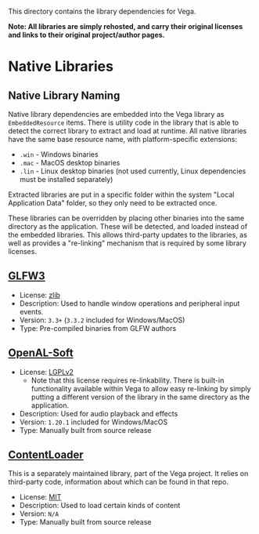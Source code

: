 This directory contains the library dependencies for Vega.

**Note: All libraries are simply rehosted, and carry their original licenses and links to their original project/author pages.**

# Native Libraries

## Native Library Naming
Native library dependencies are embedded into the Vega library as `EmbeddedResource` items. There is utility code in the library that is able to detect the correct library to extract and load at runtime. All native libraries have the same base resource name, with platform-specific extensions:

* `.win` - Windows binaries
* `.mac` - MacOS desktop binaries
* `.lin` - Linux desktop binaries (not used currently, Linux dependencies must be installed separately)

Extracted libraries are put in a specific folder within the system "Local Application Data" folder, so they only need to be extracted once.

These libraries can be overridden by placing other binaries into the same directory as the application. These will be detected, and loaded instead of the embedded libraries. This allows third-party updates to the libraries, as well as provides a "re-linking" mechanism that is required by some library licenses.

## [GLFW3](https://www.glfw.org/)

* License: [zlib](https://github.com/glfw/glfw/blob/master/LICENSE.md)
* Description: Used to handle window operations and peripheral input events.
* Version: `3.3+` (`3.3.2` included for Windows/MacOS)
* Type: Pre-compiled binaries from GLFW authors

## [OpenAL-Soft](https://openal-soft.org/)

* License: [LGPLv2](https://github.com/kcat/openal-soft/blob/master/COPYING)
  * Note that this license requires re-linkability. There is built-in functionality available within Vega to allow easy re-linking by simply putting a different version of the library in the same directory as the application.
* Description: Used for audio playback and effects
* Version: `1.20.1` included for Windows/MacOS
* Type: Manually built from source release

## [ContentLoader](https://github.com/VegaLib/ContentLoader)

This is a separately maintained library, part of the Vega project. It relies on third-party code, information about which can be found in that repo.

* License: [MIT](https://github.com/VegaLib/ContentLoader/blob/master/LICENSE)
* Description: Used to load certain kinds of content
* Version: `N/A`
* Type: Manually built from source release
